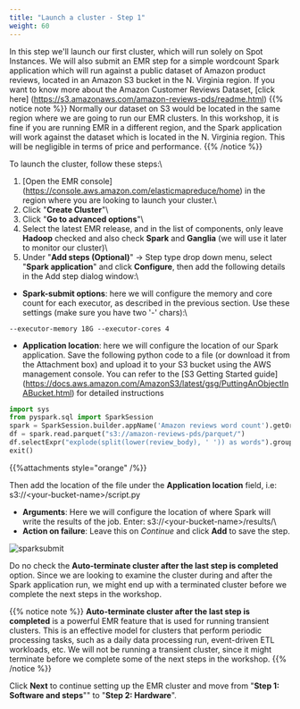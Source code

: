 ```yaml
---
title: "Launch a cluster - Step 1"
weight: 60
---
```


In this step we'll launch our first cluster, which will run solely on Spot Instances. We will also submit an EMR step for a simple wordcount Spark application which will run against a public dataset of Amazon product reviews, located in an Amazon S3 bucket in the N. Virginia region. If you want to know more about the Amazon Customer Reviews Dataset, [click here] (https://s3.amazonaws.com/amazon-reviews-pds/readme.html)
{{% notice note %}}
Normally our dataset on S3 would be located in the same region where we are going to run our EMR clusters. In this workshop, it is fine if you are running EMR in a different region, and the Spark application will work against the dataset which is located in the N. Virginia region. This will be negligible in terms of price and performance.
{{% /notice %}}

To launch the cluster, follow these steps:\

1. [Open the EMR console] (https://console.aws.amazon.com/elasticmapreduce/home) in the region where you are looking to launch your cluster.\
1. Click "**Create Cluster**"\
1. Click "**Go to advanced options**"\
1. Select the latest EMR release, and in the list of components, only leave **Hadoop** checked and also check **Spark** and **Ganglia** (we will use it later to monitor our cluster)\
1. Under "**Add steps (Optional)**" -> Step type drop down menu, select "**Spark application**" and click **Configure**, then add the following details in the Add step dialog window:\

* **Spark-submit options**: here we will configure the memory and core count for each executor, as described in the previous section. Use these settings (make sure you have two '-' chars):\
```
--executor-memory 18G --executor-cores 4
```
* **Application location**: here we will configure the location of our Spark application. Save the following python code to a file (or download it from the Attachment box) and upload it to your S3 bucket using the AWS management console. You can refer to the [S3 Getting Started guide] (https://docs.aws.amazon.com/AmazonS3/latest/gsg/PuttingAnObjectInABucket.html) for detailed instructions

```python
import sys
from pyspark.sql import SparkSession
spark = SparkSession.builder.appName('Amazon reviews word count').getOrCreate()
df = spark.read.parquet("s3://amazon-reviews-pds/parquet/")
df.selectExpr("explode(split(lower(review_body), ' ')) as words").groupBy("words").count().write.mode("overwrite").parquet(sys.argv[1])
exit()
```
{{%attachments style="orange" /%}}


Then add the location of the file under the **Application location** field, i.e: s3://\<your-bucket-name\>/script.py

* **Arguments**: Here we will configure the location of where Spark will write the results of the job. Enter: s3://\<your-bucket-name\>/results/\
* **Action on failure**: Leave this on *Continue* and click **Add** to save the step.

![sparksubmit](/images/running-emr-spark-apps-on-spot/sparksubmitstep1.png)

Do no check the **Auto-terminate cluster after the last step is completed** option. Since we are looking to examine the cluster during and after the Spark application run, we might end up with a terminated cluster before we complete the next steps in the workshop.

{{% notice note %}}
**Auto-terminate cluster after the last step is completed** is a powerful EMR feature that is used for running transient clusters. This is an effective model for clusters that perform periodic processing tasks, such as a daily data processing run, event-driven ETL workloads, etc.
We will not be running a transient cluster, since it might terminate before we complete some of the next steps in the workshop.
{{% /notice %}}

Click **Next** to continue setting up the EMR cluster and move from "**Step 1: Software and steps**"" to "**Step 2: Hardware**".
